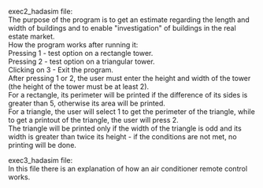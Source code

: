 exec2_hadasim file:<br>
The purpose of the program is to get an estimate regarding the length and width of buildings and to enable "investigation" of buildings in the real estate market.<br>
How the program works after running it:<br>
Pressing 1 - test option on a rectangle tower.<br>
Pressing 2 - test option on a triangular tower.<br>
Clicking on 3 - Exit the program.<br>
After pressing 1 or 2, the user must enter the height and width of the tower (the height of the tower must be at least 2).<br>
For a rectangle, its perimeter will be printed if the difference of its sides is greater than 5, otherwise its area will be printed.<br>
For a triangle, the user will select 1 to get the perimeter of the triangle, while to get a printout of the triangle, the user will press 2.<br>
The triangle will be printed only if the width of the triangle is odd and its width is greater than twice its height - if the conditions are not met, no printing will be done.<br>

exec3_hadasim file:<br>
In this file there is an explanation of how an air conditioner remote control works.
